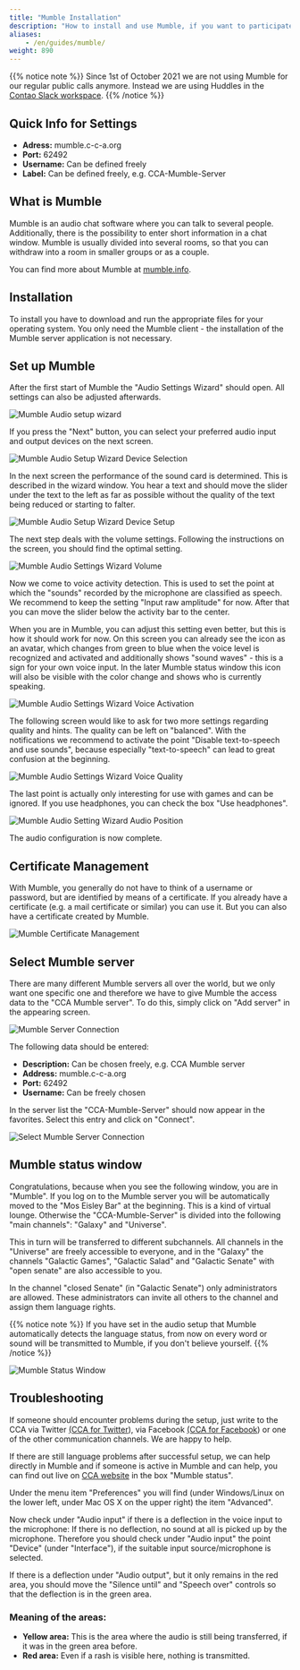 ```yaml
---
title: "Mumble Installation"
description: "How to install and use Mumble, if you want to participate in the Contao calls."
aliases:
    - /en/guides/mumble/
weight: 890
---
```


{{% notice note %}}
Since 1st of October 2021 we are not using Mumble for our regular public calls anymore. Instead we are using Huddles in the [Contao Slack workspace](https://to.contao.org/slack).
{{% /notice %}}

## Quick Info for Settings

- **Adress:** mumble.c-c-a.org
- **Port:** 62492
- **Username:** Can be defined freely
- **Label:** Can be defined freely, e.g. CCA-Mumble-Server


## What is Mumble

Mumble is an audio chat software where you can talk to several people. Additionally, there is the possibility to enter 
short information in a chat window. Mumble is usually divided into several rooms, so that you can withdraw into a 
room in smaller groups or as a couple.

You can find more about Mumble at [mumble.info](https://www.mumble.info/).


## Installation

To install you have to download and run the appropriate files for your operating system. You only need the 
Mumble client - the installation of the Mumble server application is not necessary.


## Set up Mumble

After the first start of Mumble the "Audio Settings Wizard" should open. All settings can also be adjusted afterwards.

![Mumble Audio setup wizard](/de/guides/images/en/mumble/mumble-audio-assistant.jpg?classes=shadow)

If you press the "Next" button, you can select your preferred audio input and output devices on the next screen.

![Mumble Audio Setup Wizard Device Selection](/de/guides/images/en/mumble/mumble-audio-assistant-device-selection.jpg?classes=shadow)

In the next screen the performance of the sound card is determined. This is described in the wizard window. 
You hear a text and should move the slider under the text to the left as far as possible without the quality of the 
text being reduced or starting to falter.

![Mumble Audio Setup Wizard Device Setup](/de/guides/images/en/mumble/mumble-audio-assistant-device-settings.jpg?classes=shadow)

The next step deals with the volume settings. Following the instructions on the screen, you should find the optimal setting.

![Mumble Audio Settings Wizard Volume](/de/guides/images/en/mumble/mumble-audio-assistant-volume-settings.jpg?classes=shadow)

Now we come to voice activity detection. This is used to set the point at which the "sounds" recorded by the 
microphone are classified as speech. We recommend to keep the setting "Input raw amplitude" for now. 
After that you can move the slider below the activity bar to the center.

When you are in Mumble, you can adjust this setting even better, but this is how it should work for now. 
On this screen you can already see the icon as an avatar, which changes from green to blue when the voice level is 
recognized and activated and additionally shows "sound waves" - this is a sign for your own voice input. 
In the later Mumble status window this icon will also be visible with the color change and shows who is currently speaking.

![Mumble Audio Settings Wizard Voice Activation](/de/guides/images/en/mumble/mumble-audio-assistant-voice-activity.jpg?classes=shadow)

The following screen would like to ask for two more settings regarding quality and hints. The quality can be left 
on "balanced". With the notifications we recommend to activate the point "Disable text-to-speech and use sounds", 
because especially "text-to-speech" can lead to great confusion at the beginning.

![Mumble Audio Settings Wizard Voice Quality](/de/guides/images/en/mumble/mumble-audio-assistant-quality-info.jpg?classes=shadow)

The last point is actually only interesting for use with games and can be ignored. If you use headphones, 
you can check the box "Use headphones".

![Mumble Audio Setting Wizard Audio Position](/de/guides/images/en/mumble/mumble-audio-assistant-position-dependent-audio.jpg?classes=shadow)

The audio configuration is now complete.


## Certificate Management

With Mumble, you generally do not have to think of a username or password, but are identified by means of a certificate. 
If you already have a certificate (e.g. a mail certificate or similar) you can use it. 
But you can also have a certificate created by Mumble.

![Mumble Certificate Management](/de/guides/images/en/mumble/mumble-certificate-management.jpg?classes=shadow)


## Select Mumble server

There are many different Mumble servers all over the world, but we only want one specific one and therefore 
we have to give Mumble the access data to the "CCA Mumble server". To do this, 
simply click on "Add server" in the appearing screen.

![Mumble Server Connection](/de/guides/images/en/mumble/mumble-server-connect.jpg?classes=shadow)

The following data should be entered:

- **Description:** Can be chosen freely, e.g. CCA Mumble server
- **Address:** mumble.c-c-a.org
- **Port:** 62492
- **Username:** Can be freely chosen

In the server list the "CCA-Mumble-Server" should now appear in the favorites. Select this entry and click on "Connect".

![Select Mumble Server Connection](/de/guides/images/en/mumble/mumble-server-select.jpg?classes=shadow)


## Mumble status window

Congratulations, because when you see the following window, you are in "Mumble". If you log on to the Mumble server 
you will be automatically moved to the "Mos Eisley Bar" at the beginning. This is a kind of virtual lounge. 
Otherwise the "CCA-Mumble-Server" is divided into the following "main channels": "Galaxy" and "Universe".

This in turn will be transferred to different subchannels. All channels in the "Universe" are freely accessible 
to everyone, and in the "Galaxy" the channels "Galactic Games", "Galactic Salad" and "Galactic Senate" 
with "open senate" are also accessible to you.

In the channel "closed Senate" (in "Galactic Senate") only administrators are allowed. 
These administrators can invite all others to the channel and assign them language rights.

{{% notice note %}}
If you have set in the audio setup that Mumble automatically detects the language status, 
from now on every word or sound will be transmitted to Mumble, if you don't believe yourself.
{{% /notice %}}

![Mumble Status Window](/de/guides/images/en/mumble/mumble-status.jpg?classes=shadow)


## Troubleshooting

If someone should encounter problems during the setup, just write to the CCA via Twitter 
[(CCA for Twitter](https://twitter.com/ContaoCA)), 
via Facebook [(CCA for Facebook](https://www.facebook.com/contao.community.alliance)) or one of the other 
communication channels. We are happy to help.

If there are still language problems after successful setup, we can help directly in Mumble and if someone 
is active in Mumble and can help, you can find out live on [CCA website](https://c-c-a.org/aktuelles/news) 
in the box "Mumble status".

Under the menu item "Preferences" you will find (under Windows/Linux on the lower left, 
under Mac OS X on the upper right) the item "Advanced".

Now check under "Audio input" if there is a deflection in the voice input to the microphone: 
If there is no deflection, no sound at all is picked up by the microphone. Therefore you should check 
under "Audio input" the point "Device" (under "Interface"), if the suitable input source/microphone is selected.

If there is a deflection under "Audio output", but it only remains in the red area, you should move 
the "Silence until" and "Speech over" controls so that the deflection is in the green area.


### Meaning of the areas:

- **Yellow area:** This is the area where the audio is still being transferred, if it was in the green area before.
- **Red area:** Even if a rash is visible here, nothing is transmitted.
